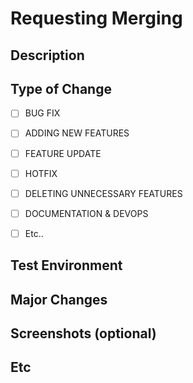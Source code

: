 # Requesting Merging

## Description


## Type of Change

- [ ] BUG FIX
- [ ] ADDING NEW FEATURES
- [ ] FEATURE UPDATE
- [ ] HOTFIX
- [ ] DELETING UNNECESSARY FEATURES
- [ ] DOCUMENTATION & DEVOPS
- [ ] Etc..


## Test Environment


## Major Changes


## Screenshots (optional)


## Etc

